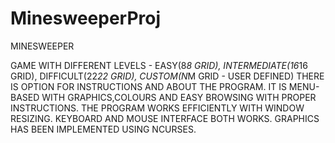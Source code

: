 # MinesweeperProj

MINESWEEPER

GAME WITH DIFFERENT LEVELS - EASY(8*8 GRID), INTERMEDIATE(16*16 GRID), DIFFICULT(22*22 GRID), CUSTOM(N*M GRID - USER DEFINED)
THERE IS OPTION FOR INSTRUCTIONS AND ABOUT THE PROGRAM. IT IS MENU-BASED WITH GRAPHICS,COLOURS AND EASY BROWSING WITH 
PROPER INSTRUCTIONS.
THE PROGRAM WORKS EFFICIENTLY WITH WINDOW RESIZING.
KEYBOARD AND MOUSE INTERFACE BOTH WORKS.
GRAPHICS HAS BEEN IMPLEMENTED USING NCURSES.


